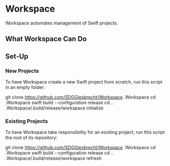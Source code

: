 <!--
 README.md
 
 This source file is part of the Workspace open source project.
 
 Copyright ©2017 Jeremy David Giesbrecht and the Workspace contributors.
 
 Soli Deo gloria
 
 Licensed under the Apache License, Version 2.0
 See http://www.apache.org/licenses/LICENSE-2.0 for licence information.
 -->

# Workspace

Workspace automates management of Swift projects.

## What Workspace Can Do

## Set‐Up

### New Projects

To have Workspace create a new Swift project from scratch, run this script in an empty folder:

git clone https://github.com/SDGGiesbrecht/Workspace .Workspace
cd .Workspace
swift build --configuration release
cd ..
.Workspace/.build/release/workspace initialize

### Existing Projects

To have Workspace take responsibility for an existing project, run this script the root of its repository:

git clone https://github.com/SDGGiesbrecht/Workspace .Workspace
cd .Workspace
swift build --configuration release
cd ..
.Workspace/.build/release/workspace refresh
